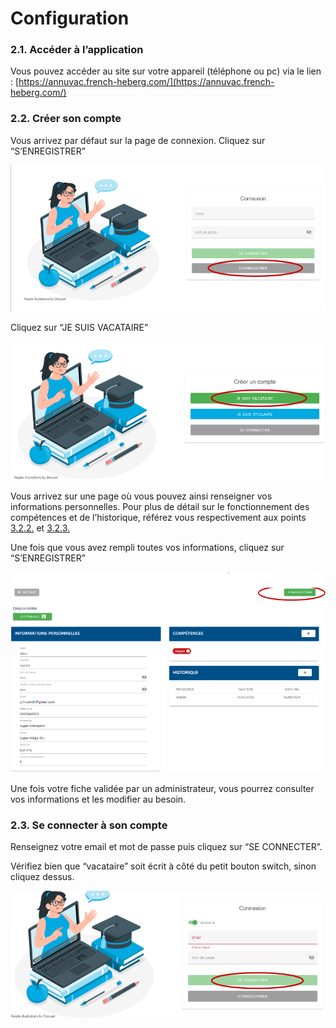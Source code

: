 # Configuration

### 2.1. Accéder à l’application

Vous pouvez accéder au site sur votre appareil (téléphone ou pc) via le lien : [https://annuvac.french-heberg.com/](https://annuvac.french-heberg.com/)

### 2.2. Créer son compte

Vous arrivez par défaut sur la page de connexion. Cliquez sur “S’ENREGISTRER”

![](.gitbook/assets/image1.png)

Cliquez sur “JE SUIS VACATAIRE”

![](.gitbook/assets/image2.png)

Vous arrivez sur une page où vous pouvez ainsi renseigner vos informations personnelles. Pour plus de détail sur le fonctionnement des compétences et de l’historique, référez vous respectivement aux points [3.2.2.](configuration.md#id-3.2.2) et [3.2.3.](configuration.md#id-3.2.3.-historique-de-ressources)

Une fois que vous avez rempli toutes vos informations, cliquez sur “S’ENREGISTRER”

![](.gitbook/assets/image3.png)

Une fois votre fiche validée par un administrateur, vous pourrez consulter vos informations et les modifier au besoin.

### 2.3. Se connecter à son compte

Renseignez votre email et mot de passe puis cliquez sur “SE CONNECTER”.

Vérifiez bien que “vacataire” soit écrit à côté du petit bouton switch, sinon cliquez dessus.

![](.gitbook/assets/image4.png)

##
